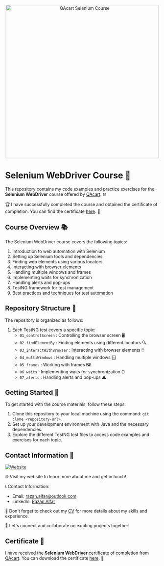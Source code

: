 
<p align="center">
  <img src="https://lwfiles.mycourse.app/hatemhatamleh-public/96702865cd128922688446a57f76a3a7.png" alt="QAcart Selenium Course" width="500"/>
</p>

# Selenium WebDriver Course 🚀

This repository contains my code examples and practice exercises for the **Selenium WebDriver** course offered by [QAcart](https://www.qacart.com). 🌐

🏆 I have successfully completed the course and obtained the certificate of completion. You can find the certificate [here](https://1drv.ms/b/s!Avr4Qvw-1xQ1gdEEWp_-FQUQRDd2Dg?e=F0Bv15). 📜

## Course Overview 📚

The Selenium WebDriver course covers the following topics:

1. Introduction to web automation with Selenium
2. Setting up Selenium tools and dependencies
3. Finding web elements using various locators
4. Interacting with browser elements
5. Handling multiple windows and frames
6. Implementing waits for synchronization
7. Handling alerts and pop-ups
8. TestNG framework for test management
9. Best practices and techniques for test automation

## Repository Structure 📁

The repository is organized as follows:

1. Each TestNG test covers a specific topic:
   - `01_controlScreen` : Controlling the browser screen 🖥️
   - `02_findElementBy` : Finding elements using different locators 🔍
   - `03_interactWithBrowser` : Interacting with browser elements 🖱️
   - `04_multiWindows` : Handling multiple windows 🪟
   - `05_frames` : Working with frames 🖼️
   - `06_waits` : Implementing waits for synchronization ⏰
   - `07_alerts` : Handling alerts and pop-ups ⚠️

## Getting Started 🚀

To get started with the course materials, follow these steps:

1. Clone this repository to your local machine using the command: `git clone <repository-url>`.
2. Set up your development environment with Java and the necessary dependencies.
3. Explore the different TestNG test files to access code examples and exercises for each topic.

## Contact Information 📧

[![Website](https://img.shields.io/badge/Website-Contact%20Me-9cf)](https://flowcv.me/razan-alfar)

🌐 Visit my website to learn more about me and get in touch!

📞 Contact Information:
- Email: [razan.alfar@outlook.com](mailto:razan.alfar@outlook.com)
- LinkedIn: [Razan Alfar](https://www.linkedin.com/in/razan-alfar/)

📄 Don't forget to check out my [CV](https://flowcv.me/razan-alfar) for more details about my skills and experience.

👋 Let's connect and collaborate on exciting projects together!

## Certificate 🏅

I have received the **Selenium WebDriver** certificate of completion from [QAcart](https://www.qacart.com). You can download the certificate [here](https://1drv.ms/b/s!Avr4Qvw-1xQ1gdEEWp_-FQUQRDd2Dg?e=F0Bv15). 📜
